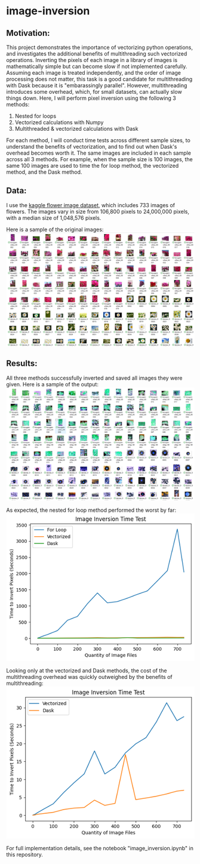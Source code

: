 # image-inversion
## Motivation:
This project demonstrates the importance of vectorizing python operations, and investigates the additional benefits of multithreading such vectorized operations. Inverting the pixels of each image in a library of images is mathematically simple but can become slow if not implemented carefully. Assuming each image is treated independently, and the order of image processing does not matter, this task is a good candidate for multithreading with Dask because it is "embarassingly parallel". However, multithreading introduces some overhead, which, for small datasets, can actually slow things down. Here, I will perform pixel inversion using the following 3 methods:

1. Nested for loops
2. Vectorized calculations with Numpy
3. Multithreaded & vectorized calculations with Dask  

For each method, I will conduct time tests across different sample sizes, to understand the benefits of vectorization, and to find out when Dask's overhead becomes worth it. The same images are included in each sample across all 3 methods. For example, when the sample size is 100 images, the same 100 images are used to time the for loop method, the vectorized method, and the Dask method.

## Data:
I use the [kaggle flower image dataset](https://www.kaggle.com/datasets/aksha05/flower-image-dataset?resource=download), which includes 733 images of flowers. The images vary in size from 106,800 pixels to 24,000,000 pixels, with a median size of 1,048,576 pixels.  

Here is a sample of the original images:  
![](./images/original_images.png)  

## Results:
All three methods successfully inverted and saved all images they were given. Here is a sample of the output:
![](./images/inverted_images.png)  

As expected, the nested for loop method performed the worst by far:  
![](./images/graph_3_methods.png)  

Looking only at the vectorized and Dask methods, the cost of the multithreading overhead was quickly outweighed by the benefits of multithreading:  
![](./images/graph_2_methods.png)  

For full implementation details, see the notebook "image_inversion.ipynb" in this repository.